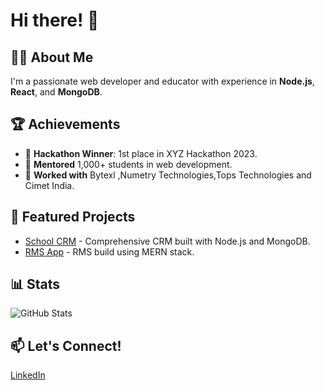 # Hi there! 👋

## 👨‍💻 About Me
I'm a passionate web developer and educator with experience in **Node.js**, **React**, and **MongoDB**.

## 🏆 Achievements
- 🥇 **Hackathon Winner**: 1st place in XYZ Hackathon 2023.
- 🌟 **Mentored** 1,000+ students in web development.
- 💼 **Worked with** Bytexl ,Numetry Technologies,Tops Technologies and Cimet India.

## 📂 Featured Projects
- [School CRM](https://github.com/subhamsg7/school-crm) - Comprehensive CRM built with Node.js and MongoDB.
- [RMS App](https://github.com/subhamsg7/craver-app) - RMS build using MERN stack.

## 📊 Stats
![GitHub Stats](https://github-readme-stats.vercel.app/api?username=subhamsg7&show_icons=true&theme=radical)

## 📫 Let's Connect!
[LinkedIn](https://linkedin.com/in/subham-das-160ab8204)
